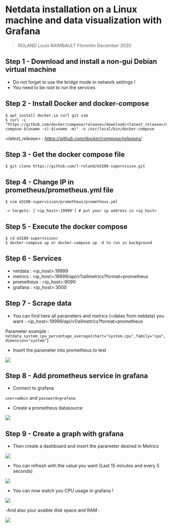 # Netdata installation on a Linux machine and data visualization with Grafana

> ROLAND Louis
> RAIMBAULT Florentin
> December 2020

## Step 1 - Download and install a non-gui Debian virtual machine 

- Do not forget to use the bridge mode in network settings ! 
- You need to be root to run the services

## Step 2 - Install Docker and docker-compose

```
$ apt install docker.io curl git vim
$ curl -L "https://github.com/docker/compose/releases/download/<latest_release>/docker-compose-$(uname -s)-$(uname -m)" -o /usr/local/bin/docker-compose
```

*<latest_release> : https://github.com/docker/compose/releases/*

## Step 3 - Get the docker compose file

```
$ git clone https://github.com/l-roland/m3108-supervision.git
```

## Step 4 - Change IP in prometheus/prometheus.yml file

```
$ vim m3108-supervision/prometheus/prometheus.yml

-> targets: ['<ip_host>:19999'] # put your ip address in <ip_host>
```

## Step 5 - Execute the docker compose

```
$ cd m3108-supervision/
$ docker-compose up or docker-compose up -d to run in background
```

## Step 6 - Services

- netdata : <ip_host>:19999
- metrics : <ip_host>:19999/api/v1/allmetrics?format=prometheus
- prometheus : <ip_host>:9090
- grafana : <ip_host>:3000

## Step 7 - Scrape data

- You can find here all parameters and metrics (=datas from netdata) you want : <ip_host>:19999/api/v1/allmetrics?format=prometheus

Parameter example : ```netdata_system_cpu_percentage_average{chart="system.cpu",family="cpu",dimension="system"}```

- Insert the parameter into prometheus to test

![](https://i.imgur.com/bsBU0d4.png)

## Step 8 - Add prometheus service in grafana

- Connect to grafana

```user=admin``` and ```password=grafana```

- Create a prometheus datasource

![](https://i.imgur.com/MSlxMPr.png)

## Step 9 - Create a graph with grafana

- Then create a dashboard and insert the parameter desired in Metrics

![](https://i.imgur.com/BX4NUVI.png)

- You can refresh with the value you want (Last 15 minutes and every 5 seconds)

![](https://i.imgur.com/FZo3uRQ.png)

- You can now watch you CPU usage in grafana !

![](https://i.imgur.com/UwN5vet.png)

-And also your avaible disk space and RAM : 

![](https://imgur.com/8sDC0V8.png)
